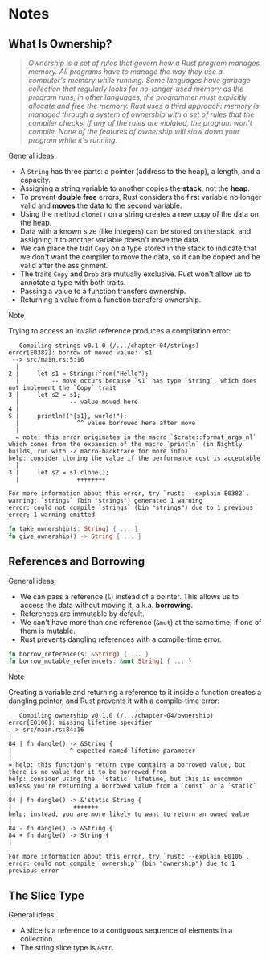# Notes

## What Is Ownership?

> _Ownership is a set of rules that govern how a Rust program manages memory.
> All programs have to manage the way they use a computer's memory while
> running. Some languages have garbage collection that regularly looks for
> no-longer-used memory as the program runs; in other languages, the programmer
> must explicitly allocate and free the memory. Rust uses a third approach:
> memory is managed through a system of ownership with a set of rules that the
> compiler checks. If any of the rules are violated, the program won't compile.
> None of the features of ownership will slow down your program while it's
> running._

General ideas:
- A `String` has three parts: a pointer (address to the heap), a length, and a
  capacity.
- Assigning a string variable to another copies the **stack**, not the
  **heap**.
- To prevent **double free** errors, Rust considers the first variable no
  longer valid and **moves** the data to the second variable.
- Using the method `clone()` on a string creates a new copy of the data on the
  heap.
- Data with a known size (like integers) can be stored on the stack, and
  assigning it to another variable doesn't move the data.
- We can place the trait `Copy` on a type stored in the stack to indicate that
  we don't want the compiler to move the data, so it can be copied and be valid
  after the assignment.
- The traits `Copy` and `Drop` are mutually exclusive. Rust won't allow us to
  annotate a type with both traits.
- Passing a value to a function transfers ownership.
- Returning a value from a function transfers ownership.

> [!NOTE]
> Trying to access an invalid reference produces a compilation error:
> ```text
>    Compiling strings v0.1.0 (/.../chapter-04/strings)
> error[E0382]: borrow of moved value: `s1`
>  --> src/main.rs:5:16
>   |
> 2 |     let s1 = String::from("Hello");
>   |         -- move occurs because `s1` has type `String`, which does not implement the `Copy` trait
> 3 |     let s2 = s1;
>   |              -- value moved here
> 4 |
> 5 |     println!("{s1}, world!");
>   |                ^^ value borrowed here after move
>   |
>   = note: this error originates in the macro `$crate::format_args_nl` which comes from the expansion of the macro `println` (in Nightly builds, run with -Z macro-backtrace for more info)
> help: consider cloning the value if the performance cost is acceptable
>   |
> 3 |     let s2 = s1.clone();
>   |                ++++++++
>
> For more information about this error, try `rustc --explain E0382`.
> warning: `strings` (bin "strings") generated 1 warning
> error: could not compile `strings` (bin "strings") due to 1 previous error; 1 warning emitted
> ```

```rust
fn take_ownership(s: String) { ... }
fn give_ownership() -> String { ... }
```

## References and Borrowing

General ideas:
- We can pass a reference (`&`) instead of a pointer. This allows us to access
  the data without moving it, a.k.a. **borrowing**.
- References are immutable by default.
- We can't have more than one reference (`&mut`) at the same time, if one of
  them is mutable.
- Rust prevents dangling references with a compile-time error.

```rust
fn borrow_reference(s: &String) { ... }
fn borrow_mutable_reference(s: &mut String) { ... }
```

> [!NOTE]
> Creating a variable and returning a reference to it inside a function creates
> a dangling pointer, and Rust prevents it with a compile-time error:
> ```text
>    Compiling ownership v0.1.0 (/.../chapter-04/ownership)
> error[E0106]: missing lifetime specifier
> --> src/main.rs:84:16
> |
> 84 | fn dangle() -> &String {
> |                ^ expected named lifetime parameter
> |
> = help: this function's return type contains a borrowed value, but there is no value for it to be borrowed from
> help: consider using the `'static` lifetime, but this is uncommon unless you're returning a borrowed value from a `const` or a `static`
> |
> 84 | fn dangle() -> &'static String {
> |                 +++++++
> help: instead, you are more likely to want to return an owned value
> |
> 84 - fn dangle() -> &String {
> 84 + fn dangle() -> String {
> |
>
> For more information about this error, try `rustc --explain E0106`.
> error: could not compile `ownership` (bin "ownership") due to 1 previous error
> ```

## The Slice Type

General ideas:
- A slice is a reference to a contiguous sequence of elements in a collection.
- The string slice type is `&str`.